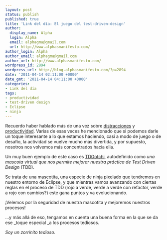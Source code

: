 ```yaml
---
layout: post
status: publish
published: true
title: 'Link del día: El juego del test-driven-design'
author:
  display_name: Alpha
  login: Alpha
  email: alphagma@gmail.com
  url: http://www.alphasmanifesto.com/
author_login: Alpha
author_email: alphagma@gmail.com
author_url: http://www.alphasmanifesto.com/
wordpress_id: 2894
wordpress_url: http://blog.alphasmanifesto.com/?p=2894
date: '2011-04-14 02:11:00 +0000'
date_gmt: '2011-04-14 04:11:00 +0000'
categories:
- Link del día
tags:
- productividad
- test-driven design
- Eclipse
- ninja
---
```


Recuerdo haber hablado más de una vez sobre [distracciones](https://blog.alphasmanifesto.com/?s=distracciones) y [productividad](https://blog.alphasmanifesto.com/?s=productividad). Varias de esas veces he mencionado que si podemos darle un toque interesante a lo que estamos haciendo, casi a modo de juego o de desafío, la actividad se vuelve mucho más divertida, y por supuesto, nosotros nos volvemos más concentrados hacia ella.

Un muy buen ejemplo de este caso es [TDGotchi](http://www.happyprog.com/tdgotchi/), autodefinido como _una mascota virtual que nos permite mejorar nuestra práctica de Test Driven Design_ (TDD).

Se trata de una mascotita, una especie de ninja pixelado que tendremos en nuestro entorno de Eclipse, y que mientras vamos avanzando con ciertas reglas en el proceso de TDD (rojo a verde, verde a verde con refactor, verde a rojo con cambios?) este gana puntos y va evolucionando.

¡Velemos por la seguridad de nuestra mascotita y mejoremos nuestros procesos!

...y más allá de eso, tengamos en cuenta una buena forma en la que se da ese _toque especial _a los procesos tediosos.

_Soy un zorrinito tedioso._
